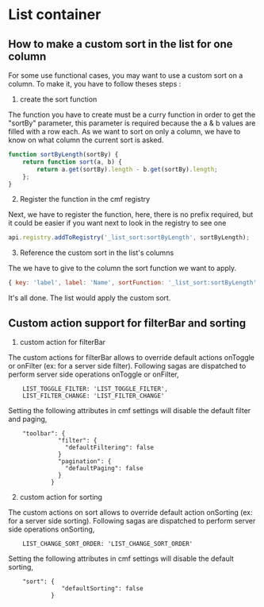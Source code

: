 # List container

## How to make a custom sort in the list for one column

For some use functional cases, you may want to use a custom sort on a column. To make it, you have to follow theses steps :

1.  create the sort function

The function you have to create must be a curry function in order to get the "sortBy" parameter, this parameter is required because the a & b values are filled with a row each. As we want to sort on only a column, we have to know on what column the current sort is asked.

```javascript
function sortByLength(sortBy) {
	return function sort(a, b) {
		return a.get(sortBy).length - b.get(sortBy).length;
	};
}
```

2.  Register the function in the cmf registry

Next, we have to register the function, here, there is no prefix required, but it could be easier if you want next to look in the registry to see one

```javascript
api.registry.addToRegistry('_list_sort:sortByLength', sortByLength);
```

3.  Reference the custom sort in the list's columns

The we have to give to the column the sort function we want to apply.

```javascript
{ key: 'label', label: 'Name', sortFunction: '_list_sort:sortByLength' },
```

It's all done. The list would apply the custom sort.

## Custom action support for filterBar and sorting

1. custom action for filterBar

The custom actions for filterBar allows to override default actions onToggle or onFilter (ex: for a server side filter).
Following sagas are dispatched to perform server side operations onToggle or onFilter,
```
	LIST_TOGGLE_FILTER: 'LIST_TOGGLE_FILTER',
	LIST_FILTER_CHANGE: 'LIST_FILTER_CHANGE'
```
Setting the following attributes in cmf settings will disable the default filter and paging,
```
	"toolbar": {
              "filter": {
                "defaultFiltering": false
              }
              "pagination": {
                "defaultPaging": false
              }
            }
```

2. custom action for sorting

The custom actions on sort allows to override default action onSorting (ex: for a server side sorting).
Following sagas are dispatched to perform server side operations onSorting,

```
	LIST_CHANGE_SORT_ORDER: 'LIST_CHANGE_SORT_ORDER'
```
Setting the following attributes in cmf settings will disable the default sorting,
```
	"sort": {
               "defaultSorting": false
            }
```
